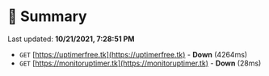# 📖 Summary
Last updated: **10/21/2021, 7:28:51 PM**

- `GET` [https://uptimerfree.tk](https://uptimerfree.tk) - **Down** (4264ms)
- `GET` [https://monitoruptimer.tk](https://monitoruptimer.tk) - **Down** (28ms)
